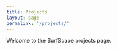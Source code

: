 ```yaml
---
title: Projects
layout: page
permalink: "/projects/"
---
```


Welcome to the SurfScape projects page.
